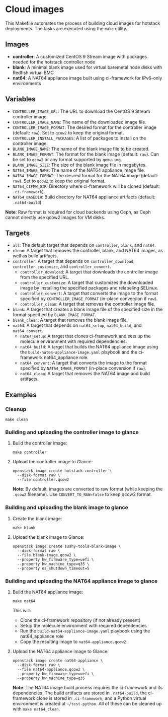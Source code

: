 <!--
// Assisted by watsonx Code Assistant
// Code generated by WCA@IBM in this programming language is not approved for
// use in IBM product development.
-->
# Cloud images

This Makefile automates the process of building cloud images for hotstack
deployments. The tasks are executed using the `make` utility.

## Images

- **controller**: A customized CentOS 9 Stream image with packages needed for
  the hotstack controller node
- **blank**: A minimal blank image used for virtual baremetal node disks with
  Redfish virtual BMC
- **nat64**: A NAT64 appliance image built using ci-framework for IPv6-only
  environments

## Variables

- `CONTROLLER_IMAGE_URL`: The URL to download the CentOS 9 Stream controller
  image.
- `CONTROLLER_IMAGE_NAME`: The name of the downloaded image file.
- `CONTROLLER_IMAGE_FORMAT`: The desired format for the controller image
  (default: `raw`). Set to `qcow2` to keep the original format.
- `CONTROLLER_INSTALL_PACKAGES`: A list of packages to install on the
  controller image.
- `BLANK_IMAGE_NAME`: The name of the blank image file to be created.
- `BLANK_IMAGE_FORMAT`: The format for the blank image (default: `raw`). Can be
  set to `qcow2` or any format supported by `qemu-img`.
- `BLANK_IMAGE_SIZE`: The size of the blank image file in megabytes.
- `NAT64_IMAGE_NAME`: The name of the NAT64 appliance image file.
- `NAT64_IMAGE_FORMAT`: The desired format for the NAT64 image (default: `raw`).
  Set to `qcow2` to keep the original format.
- `NAT64_CIFMW_DIR`: Directory where ci-framework will be cloned (default:
  `.ci-framework`).
- `NAT64_BASEDIR`: Build directory for NAT64 appliance artifacts (default:
  `.nat64-build`).

**Note**: Raw format is required for cloud backends using Ceph, as Ceph cannot
directly use qcow2 images for VM disks.

## Targets

- `all`: The default target that depends on `controller`, `blank`, and `nat64`.
- `clean`: A target that removes the controller, blank, and NAT64 images, as
  well as build artifacts.
- `controller`: A target that depends on `controller_download`,
  `controller_customize`, and `controller_convert`.
  - `controller_download`: A target that downloads the controller image from
    the specified URL.
  - `controller_customize`: A target that customizes the downloaded image by
    installing the specified packages and relabeling SELinux.
  - `controller_convert`: A target that converts the image to the format
    specified by `CONTROLLER_IMAGE_FORMAT` (in-place conversion if `raw`).
  - `controller_clean`: A target that removes the controller image file.
- `blank`: A target that creates a blank image file of the specified size in the
  format specified by `BLANK_IMAGE_FORMAT`.
- `blank_clean`: A target that removes the blank image file.
- `nat64`: A target that depends on `nat64_setup`, `nat64_build`, and
  `nat64_convert`.
  - `nat64_setup`: A target that clones ci-framework and sets up the molecule
    environment with required dependencies.
  - `nat64_build`: A target that builds the NAT64 appliance image using the
    `build-nat64-appliance-image.yaml` playbook and the ci-framework
    nat64_appliance role.
  - `nat64_convert`: A target that converts the image to the format specified by
    `NAT64_IMAGE_FORMAT` (in-place conversion if `raw`).
  - `nat64_clean`: A target that removes the NAT64 image and build artifacts.

## Examples

### Cleanup

```shell
make clean
```

### Building and uploading the controller image to glance

1. Build the controller image:

   ```shell
   make controller
   ```

2. Upload the controller image to Glance:

   ```shell
   openstack image create hotstack-controller \
     --disk-format raw \
     --file controller.qcow2
   ```

   **Note**: By default, images are converted to raw format (while keeping the
   `.qcow2` filename). Use `CONVERT_TO_RAW=false` to keep qcow2 format.

### Building and uploading the blank image to glance

1. Create the blank image:

   ```shell
   make blank
   ```

2. Upload the blank image to Glance:

   ```shell
   openstack image create sushy-tools-blank-image \
     --disk-format raw \
     --file blank-image.qcow2 \
     --property hw_firmware_type=uefi \
     --property hw_machine_type=q35 \
     --property os_shutdown_timeout=5
   ```

### Building and uploading the NAT64 appliance image to glance

1. Build the NAT64 appliance image:

   ```shell
   make nat64
   ```

   This will:
   - Clone the ci-framework repository (if not already present)
   - Setup the molecule environment with required dependencies
   - Run the `build-nat64-appliance-image.yaml` playbook using the
     nat64_appliance role
   - Copy the resulting image to `nat64-appliance.qcow2`

2. Upload the NAT64 appliance image to Glance:

   ```shell
   openstack image create nat64-appliance \
     --disk-format raw \
     --file nat64-appliance.qcow2 \
     --property hw_firmware_type=uefi \
     --property hw_machine_type=q35
   ```

   **Note**: The NAT64 image build process requires the ci-framework and its
   dependencies. The build artifacts are stored in `.nat64-build`, the
   ci-framework clone is stored in `.ci-framework`, and a Python virtual
   environment is created at `~/test-python`. All of these can be cleaned up
   with `make nat64_clean`.
